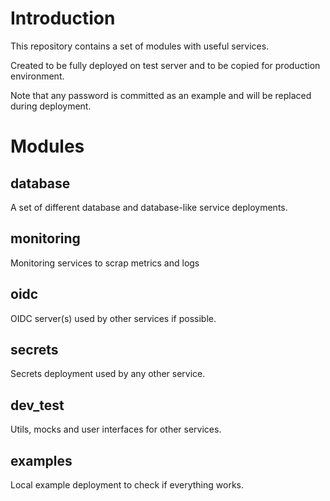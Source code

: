 # Introduction
This repository contains a set of modules with useful services.

Created to be fully deployed on test server and to be copied for production environment.

Note that any password is committed as an example and will be replaced during deployment.

# Modules

## database

A set of different database and database-like service deployments.

## monitoring

Monitoring services to scrap metrics and logs

## oidc

OIDC server(s) used by other services if possible.

## secrets

Secrets deployment used by any other service.

## dev_test

Utils, mocks and user interfaces for other services.

## examples

Local example deployment to check if everything works.
